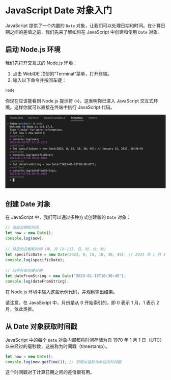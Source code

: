 # JavaScript Date 对象入门

JavaScript 提供了一个内置的 `Date` 对象，让我们可以处理日期和时间。在计算日期之间的差值之前，我们先来了解如何在 JavaScript 中创建和使用 `Date` 对象。

## 启动 Node.js 环境

我们先打开交互式的 Node.js 环境：

1. 点击 WebIDE 顶部的“Terminal”菜单，打开终端。
2. 输入以下命令并按回车键：

```bash
node
```

你现在应该能看到 Node.js 提示符 (`>`)，这表明你已进入 JavaScript 交互式环境。这样你就可以直接在终端中执行 JavaScript 代码。

![node-prompt](../assets/screenshot-20250306-328ScUbO@2x.png)

## 创建 Date 对象

在 JavaScript 中，我们可以通过多种方式创建新的 `Date` 对象：

```javascript
// 当前日期和时间
let now = new Date();
console.log(now);

// 特定的日期和时间（年、月 [0-11]、日、时、分、秒）
let specificDate = new Date(2023, 0, 15, 10, 30, 45); // 2023 年 1 月 15 日，10:30:45
console.log(specificDate);

// 从字符串创建日期
let dateFromString = new Date("2023-01-15T10:30:45");
console.log(dateFromString);
```

在 Node.js 环境中输入这些示例代码，并观察输出结果。

请注意，在 JavaScript 中，月份是从 0 开始索引的，即 0 表示 1 月，1 表示 2 月，依此类推。

## 从 Date 对象获取时间戳

JavaScript 中的每个 `Date` 对象内部都将时间存储为自 1970 年 1 月 1 日（UTC）以来经过的毫秒数，这被称为时间戳（timestamp）。

```javascript
let now = new Date();
console.log(now.getTime()); // 获取以毫秒为单位的时间戳
```

这个时间戳对于计算日期之间的差值很有用。
